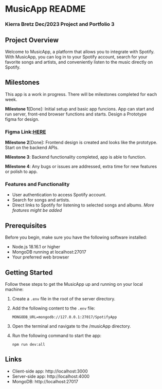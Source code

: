 # MusicApp README

### Kierra Bretz Dec/2023 Project and Portfolio 3

## Project Overview

Welcome to MusicApp, a platform that allows you to integrate with Spotify. With MusicApp, you can log in to your Spotify account, search for your favorite songs and artists, and conveniently listen to the music directly on Spotify.

## Milestones

This app is a work in progress. There will be milestones completed for each week.

**Milestone 1**[Done]: Initial setup and basic app funcions. App can start and run server, front-end browser functions and starts. Design a Prototype figma for design.

### Figma Link:[HERE](https://www.figma.com/file/zxXGXVgcpLhJyR6qxG7eIN/Untitled?type=design&node-id=0%3A1&mode=design&t=6p0XO8lGla43UAlS-1)

**Milestone 2**[Done]: Frontend design is created and looks like the prototype. Start on the backend APIs.

**Milestone 3**: Backend functionality completed, app is able to function.

**Milestone 4**: Any bugs or issues are addressed, extra time for new features or polish to app.

### Features and Functionality

- User authentication to access Spotify account.
- Search for songs and artists.
- Direct links to Spotify for listening to selected songs and albums.
  _More features might be added_

## Prerequisites

Before you begin, make sure you have the following software installed:

- Node.js 18.16.1 or higher
- MongoDB running at localhost:27017
- Your preferred web browser

## Getting Started

Follow these steps to get the MusicApp up and running on your local machine:

1. Create a `.env` file in the root of the server directory.

2. Add the following content to the `.env` file:

   ```
   MONGODB_URL=mongodb://127.0.0.1:27017/SpotifyApp
   ```

3. Open the terminal and navigate to the /musicApp directory.

4. Run the following command to start the app:

   ```
   npm run dev:all
   ```

## Links

- Client-side app: http://localhost:3000
- Server-side app: http://localhost:4000
- MongoDB: http://localhost:27017
